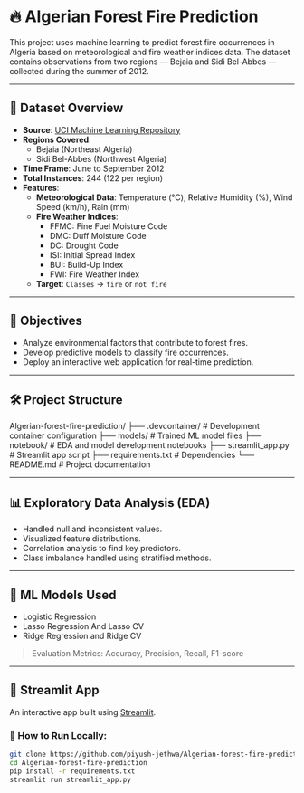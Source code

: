 # 🔥 Algerian Forest Fire Prediction

This project uses machine learning to predict forest fire occurrences in Algeria based on meteorological and fire weather indices data. The dataset contains observations from two regions — Bejaia and Sidi Bel-Abbes — collected during the summer of 2012.

---

## 📂 Dataset Overview

- **Source**: [UCI Machine Learning Repository](https://archive.ics.uci.edu/dataset/547/algerian%2Bforest%2Bfires%2Bdataset)
- **Regions Covered**:
  - Bejaia (Northeast Algeria)
  - Sidi Bel-Abbes (Northwest Algeria)
- **Time Frame**: June to September 2012
- **Total Instances**: 244 (122 per region)
- **Features**:
  - **Meteorological Data**: Temperature (°C), Relative Humidity (%), Wind Speed (km/h), Rain (mm)
  - **Fire Weather Indices**:
    - FFMC: Fine Fuel Moisture Code
    - DMC: Duff Moisture Code
    - DC: Drought Code
    - ISI: Initial Spread Index
    - BUI: Build-Up Index
    - FWI: Fire Weather Index
  - **Target**: `Classes` → `fire` or `not fire`

---

## 🧠 Objectives

- Analyze environmental factors that contribute to forest fires.
- Develop predictive models to classify fire occurrences.
- Deploy an interactive web application for real-time prediction.

---

## 🛠️ Project Structure

Algerian-forest-fire-prediction/
├── .devcontainer/ # Development container configuration
├── models/ # Trained ML model files
├── notebook/ # EDA and model development notebooks
├── streamlit_app.py # Streamlit app script
├── requirements.txt # Dependencies
└── README.md # Project documentation



---

## 📊 Exploratory Data Analysis (EDA)

- Handled null and inconsistent values.
- Visualized feature distributions.
- Correlation analysis to find key predictors.
- Class imbalance handled using stratified methods.

---

## 🤖 ML Models Used

- Logistic Regression
- Lasso Regression And Lasso CV
- Ridge Regression and Ridge CV


> Evaluation Metrics: Accuracy, Precision, Recall, F1-score

---

## 🚀 Streamlit App

An interactive app built using [Streamlit](https://streamlit.io/).

### 🔧 How to Run Locally:

```bash
git clone https://github.com/piyush-jethwa/Algerian-forest-fire-prediction.git
cd Algerian-forest-fire-prediction
pip install -r requirements.txt
streamlit run streamlit_app.py
